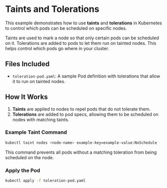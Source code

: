 # Taints and Tolerations

This example demonstrates how to use **taints** and **tolerations** in Kubernetes to control which pods can be scheduled on specific nodes.

Taints are used to mark a node so that only certain pods can be scheduled on it.
Tolerations are added to pods to let them run on tainted nodes.
This helps control which pods go where in your cluster.

## Files Included

- `toleration-pod.yaml`: A sample Pod definition with tolerations that allow it to run on tainted nodes.

## How It Works

1. **Taints** are applied to nodes to repel pods that do not tolerate them.
2. **Tolerations** are added to pod specs, allowing them to be scheduled on nodes with matching taints.

### Example Taint Command

```bash
kubectl taint nodes <node-name> example-key=example-value:NoSchedule
```

This command prevents all pods without a matching toleration from being scheduled on the node.

### Apply the Pod

```bash
kubectl apply -f toleration-pod.yaml
```